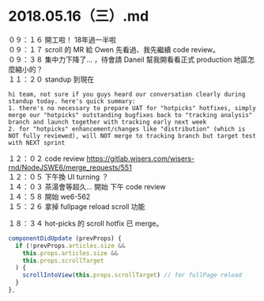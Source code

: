 # 2018.05.16（三）.md

０９：１６ 開工啦！ 18年過一半啦  
０９：１７ scroll 的 MR 給 Owen 先看過、我先繼續 code review。  
０９：３８ 集中力下降了... ，待會請 Daneil 幫我開看看正式 production 地區怎麼縮小的？  
１１：２０ standup 到現在  
```
hi team, not sure if you guys heard our conversation clearly during standup today. here's quick summary:
1. there's no necessary to prepare UAT for "hotpicks" hotfixes, simply merge our "hotpicks" outstanding bugfixes back to "tracking analysis" branch and launch together with tracking early next week
2. for "hotpicks" enhancement/changes like "distribution" (which is NOT fully reviewed), will NOT merge to tracking branch but target test with NEXT sprint
```
１２：０２ code review https://gitlab.wisers.com/wisers-rnd/NodeJSWE6/merge_requests/551  
１２：０５ 下午換 UI turning ？  
１４：０３ 茶湯會等超久... 開始 下午 code review  
１４：５８ 開始 we6-562  
１５：２６ 拿掉 fullpage reload scroll 功能  

１８：３４ hot-picks 的 scroll hotfix 已 merge。  

```javascript
componentDidUpdate (prevProps) {
  if (!prevProps.articles.size &&
    this.props.articles.size &&
    this.props.scrollTarget
  ) {
    scrollIntoView(this.props.scrollTarget) // for fullPage reload
  }
},
```
